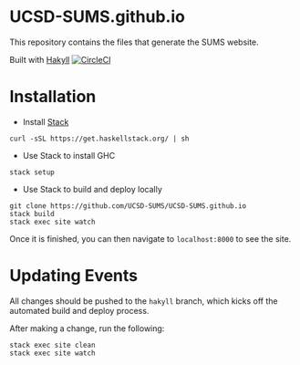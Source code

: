 # UCSD-SUMS.github.io
This repository contains the files that generate the SUMS website.

Built with [Hakyll](https://jaspervdj.be/hakyll/) [![CircleCI](https://circleci.com/gh/UCSD-SUMS/UCSD-SUMS.github.io/tree/hakyll.svg?style=svg)](https://circleci.com/gh/UCSD-SUMS/UCSD-SUMS.github.io/tree/hakyll)

# Installation
- Install [Stack](https://www.haskellstack.org/)
```
curl -sSL https://get.haskellstack.org/ | sh
```

- Use Stack to install GHC
```
stack setup
```


- Use Stack to build and deploy locally
```
git clone https://github.com/UCSD-SUMS/UCSD-SUMS.github.io
stack build
stack exec site watch
```

Once it is finished, you can then navigate to `localhost:8000` to see the site.


# Updating Events

All changes should be pushed to the `hakyll` branch, which kicks off the automated
build and deploy process.

After making a change, run the following:
```
stack exec site clean
stack exec site watch
```
